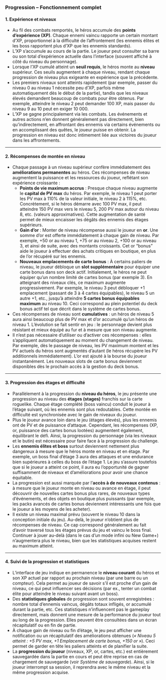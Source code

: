 ### **Progression – Fonctionnement complet**

#### **1. Expérience et niveaux**

- Au fil des combats remportés, le héros accumule des **points d’expérience (XP)**. Chaque ennemi vaincu rapporte un certain montant d’XP, proportionnel à la difficulté de l’affrontement (les ennemis élites et les boss rapportent plus d’XP que les ennemis standards).
- L’XP s’accumule au cours de la partie. Le joueur peut consulter sa barre ou son total d’expérience actuelle dans l’interface (souvent affiché à côté du niveau du personnage).
- Lorsque l’XP cumulé atteint un **seuil requis**, le héros monte au **niveau** supérieur. Ces seuils augmentent à chaque niveau, rendant chaque progression de niveau plus exigeante en expérience que la précédente.
- Les premiers niveaux sont atteints rapidement (par exemple, passer du niveau 0 au niveau 1 nécessite peu d’XP, parfois même automatiquement dès le début de la partie), tandis que les niveaux élevés demandent beaucoup de combats pour être obtenus. Par exemple, atteindre le niveau 2 peut demander 100 XP, mais passer du niveau 9 au 10 peut en exiger 10 000.
- L’XP se gagne principalement via les combats. Les événements et autres actions n’en donnent généralement pas directement, bien qu’indirectement, en affrontant des ennemis via certains événements ou en accomplissant des quêtes, le joueur puisse en obtenir. La progression en niveau est donc intimement liée aux victoires du joueur dans les affrontements.

---

#### **2. Récompenses de montée en niveau**

- Chaque passage à un niveau supérieur confère immédiatement des **améliorations permanentes** au héros. Ces récompenses de niveau augmentent la puissance et les ressources du joueur, reflétant son expérience croissante :
  - **Points de vie maximum accrus** : Presque chaque niveau augmente le **capital de PV max** du héros. Par exemple, le niveau 1 peut porter les PV max à 110% de la valeur initiale, le niveau 2 à 115%, etc. Concrètement, si le héros démarre avec 100 PV max, il peut atteindre 150 PV max vers le niveau 5, 200 PV max autour du niveau 8, etc. (valeurs approximatives). Cette augmentation de santé permet de mieux encaisser les dégâts des ennemis des étages supérieurs.
  - **Gain d’or** : Monter de niveau récompense aussi le joueur en **or**. Une somme d’or est offerte immédiatement à chaque gain de niveau. Par exemple, +50 or au niveau 1, +75 or au niveau 2, +100 or au niveau 3, et ainsi de suite, avec des montants croissants. Cet or “bonus” aide le joueur à effectuer des achats critiques en boutique, en plus de l’or récupéré sur les ennemis.
  - **Nouveaux emplacements de carte bonus** : À certains paliers de niveau, le joueur débloque un **slot supplémentaire** pour équiper une carte bonus dans son deck actif. Initialement, le héros ne peut équiper qu’un nombre limité de cartes bonus (par exemple 3). En atteignant des niveaux clés, ce maximum augmente progressivement. Par exemple, le niveau 3 peut débloquer +1 emplacement (passant de 3 à 4 cartes équipables), le niveau 5 un autre +1, etc., jusqu’à atteindre **5 cartes bonus équipables maximum** au niveau 10. Ceci correspond au plein potentiel du deck bonus actif tel que décrit dans le système de cartes bonus.
- Ces récompenses de niveau sont **cumulatives** : un héros de niveau 5 aura ainsi beaucoup plus de PV max et d’or accumulé qu’un héros de niveau 1. L’évolution se fait sentir en jeu : le personnage devient plus résistant et mieux équipé au fur et à mesure que son niveau augmente.
- Il n’est pas nécessaire d’utiliser ou d’activer ces récompenses : elles s’appliquent automatiquement au moment du changement de niveau. Par exemple, dès le passage de niveau, les PV maximum montent et les PV actuels du héros sont augmentés d’autant (le héros récupère les PV additionnels immédiatement). L’or est ajouté à la bourse du joueur instantanément. Les nouveaux slots de carte bonus deviennent disponibles dès le prochain accès à la gestion du deck bonus.

---

#### **3. Progression des étages et difficulté**

- Parallèlement à la progression du **niveau du héros**, le jeu présente une progression au niveau des **étages (stages)** franchis sur la carte roguelike. Chaque étage complété (boss vaincu) conduit le joueur à l’étage suivant, où les ennemis sont plus redoutables. Cette montée en difficulté est synchronisée avec le gain de niveaux du joueur.
- Plus le joueur avance loin dans le jeu (étages élevés), plus les ennemis ont de PV et de puissance d’attaque. Cependant, les récompenses (XP, or, puissance des cartes bonus lootées) augmentent également, équilibrant le défi. Ainsi, la progression du personnage (via les niveaux et le butin) est nécessaire pour faire face à la progression du challenge.
- Les **ennemis élites et boss** surtout deviennent nettement plus dangereux à mesure que le héros monte en niveau et en étage. Par exemple, un boss final d’étage 3 aura des attaques et une endurance bien supérieures à celles du boss de l’étage 1. Le jeu s’assure toutefois que si le joueur a atteint ce point, il aura eu l’opportunité de gagner suffisamment de niveaux et d’améliorations pour avoir une chance équitable.
- La progression est aussi marquée par l’**accès à de nouveaux contenus** : à mesure que le joueur monte en niveau ou avance en étage, il peut découvrir de nouvelles cartes bonus plus rares, de nouveaux types d’événements, et des objets en boutique plus puissants (par exemple, les packs avancés de cartes bonus deviennent intéressants une fois que le joueur a les moyens de les acheter).
- Il existe un niveau maximal prévu (souvent le niveau 10 dans la conception initiale du jeu). Au-delà, le joueur n’obtient plus de récompenses de niveau. Ce cap correspond généralement au fait d’avoir traversé tous les étages prévus du jeu et vaincu le boss final. Continuer à jouer au-delà (dans le cas d’un mode infini ou New Game+) n’augmentera plus le niveau, bien que les statistiques acquises restent au maximum atteint.

---

#### **4. Suivi de la progression et statistiques**

- L’interface de jeu indique en permanence le **niveau courant** du héros et son XP actuel par rapport au prochain niveau (par une barre ou un compteur). Cela permet au joueur de savoir s’il est proche d’un gain de niveau, ce qui peut influencer ses décisions (par ex., tenter un combat élite pour atteindre le niveau suivant avant un boss).
- Des **statistiques globales** de progression sont souvent enregistrées : nombre total d’ennemis vaincus, dégâts totaux infligés, or accumulé durant la partie, etc. Ces statistiques n’influencent pas le gameplay directement, mais donnent une mesure de la performance du joueur tout au long de la progression. Elles peuvent être consultées dans un écran récapitulatif ou en fin de partie.
- À chaque gain de niveau ou fin d’étage, le jeu peut afficher une notification ou un récapitulatif des améliorations obtenues (_« Niveau 5 atteint : +5 PV max, +1 Emplacement de carte bonus, +150 or »_). Ceci permet de garder en tête les paliers atteints et de planifier la suite.
- La **progression du joueur** (niveaux, XP, or, cartes, etc.) est entièrement sauvegardée dans la partie en cours et peut être reprise en cas de chargement de sauvegarde (voir _Système de sauvegarde_). Ainsi, si le joueur interrompt sa session, il reprendra avec le même niveau et la même progression acquise.
